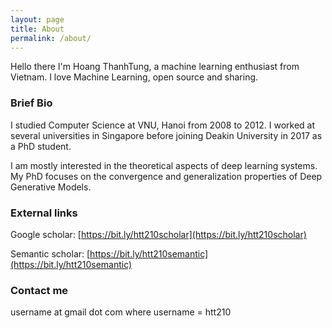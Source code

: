 ```yaml
---
layout: page
title: About
permalink: /about/
---
```

Hello there
I'm Hoang ThanhTung, a machine learning enthusiast from Vietnam. I love Machine Learning, open source and sharing.

### Brief Bio

I studied Computer Science at VNU, Hanoi from 2008 to 2012. I worked at several universities in Singapore before joining Deakin University in 2017 as a PhD student.

I am mostly interested in the theoretical aspects of deep learning systems. My PhD focuses on the convergence and generalization properties of Deep Generative Models.

### External links
Google scholar: [https://bit.ly/htt210scholar](https://bit.ly/htt210scholar)

Semantic scholar: [https://bit.ly/htt210semantic](https://bit.ly/htt210semantic)

### Contact me

username at gmail dot com where username = htt210
